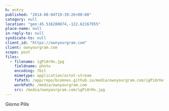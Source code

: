 ```yaml
---
h: entry
published: "2014-08-04T19:39:26+00:00"
category: null
location: "geo:45.516280874,-122.62167955"
place-name: null
in-reply-to: null
syndicate-to: null
client_id: "https://ownyourgram.com"
client: ownyourgram.com
scope: post
files:
  - filename: igPi8rHx.jpg
    fieldname: photo
    encoding: 7bit
    mimetype: application/octet-stream
    fsPath: /app/repo/bcomnes.github.io/media/ownyourgram.com/igPi8rHx.jpg
    workPath: /media/ownyourgram.com
    src: /media/ownyourgram.com/igPi8rHx.jpg
---
```

Giorno Pills